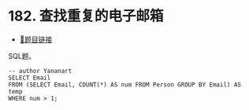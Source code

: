 # 182. 查找重复的电子邮箱

- [🔗题目链接](https://leetcode-cn.com/problems/duplicate-emails/)

SQL题。

```mysql
-- author Yananart
SELECT Email
FROM (SELECT Email, COUNT(*) AS num FROM Person GROUP BY Email) AS temp
WHERE num > 1;
```

